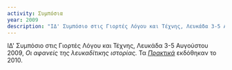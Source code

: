 ```yaml
---
activity: Συμπόσια
year: 2009
description: "ΙΔ' Συμπόσιο στις Γιορτές Λόγου και Τέχνης, Λευκάδα 3-5 Αυγούστου 2009, *Οι αφανείς της λευκαδίτικης ιστορίας.* Τα [*Πρακτικά*](/publications/praktika_symposiwn/praktika_symposiou_14.html) εκδόθηκαν το 2010."
---
```


ΙΔ' Συμπόσιο στις Γιορτές Λόγου και Τέχνης, Λευκάδα 3-5 Αυγούστου 2009, *Οι αφανείς της λευκαδίτικης ιστορίας.* Τα [*Πρακτικά*](/publications/praktika_symposiwn/praktika_symposiou_14.html) εκδόθηκαν το 2010.
